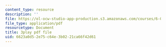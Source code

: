 ```yaml
---
content_type: resource
description: ''
file: https://ol-ocw-studio-app-production.s3.amazonaws.com/courses/6-046j-introduction-to-algorithms-sma-5503-fall-2005/6623a0d52e75c64e3b0221ca66f42d61_F0VsQWWVWU4.pdf
file_type: application/pdf
resourcetype: Document
title: 3play pdf file
uid: 6623a0d5-2e75-c64e-3b02-21ca66f42d61
---
```

